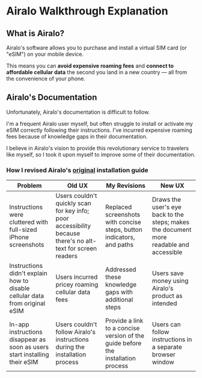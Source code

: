 # Airalo Walkthrough Explanation

## What is Airalo?

Airalo's software allows you to purchase and install a virtual SIM card (or "eSIM") on your mobile device.

This means you can **avoid expensive roaming fees** and **connect to affordable cellular data** the second you land in a new country — all from the convenience of your phone.

## Airalo's Documentation

Unfortunately, Airalo's documentation is difficult to follow.

I'm a frequent Airalo user myself, but often struggle to install or activate my eSIM correctly following their instructions. I've incurred expensive roaming fees because of knowledge gaps in their documentation.

I believe in Airalo's vision to provide this revolutionary service to travelers like myself, so I took it upon myself to improve some of their documentation.

### How I revised Airalo's [original](https://www.airalo.com/help/getting-started-with-airalo/how-can-i-install-my-esim-via-direct-installation-on-my-ios-device) installation guide

| **Problem**                                                  | **Old UX**                                                   | **My Revisions**                                             | **New UX**                                                   |
| ------------------------------------------------------------ | ------------------------------------------------------------ | ------------------------------------------------------------ | ------------------------------------------------------------ |
| Instructions were cluttered with full-sized iPhone screenshots | Users couldn't quickly scan for key info; poor accessibility because there's no alt-text for screen readers | Replaced screenshots with concise steps, button indicators, and paths | Draws the user's eye back to the steps; makes the document more readable and accessible |
| Instructions didn't explain how to disable cellular data from original eSIM | Users incurred pricey roaming cellular data fees             | Addressed these knowledge gaps with additional steps         | Users save money using Airalo's product as intended          |
| In-app instructions disappear as soon as users start installing their eSIM | Users couldn't follow Airalo's instructions during the installation process | Provide a link to a concise version of the guide before the installation process | Users can follow instructions in a separate browser window   |
